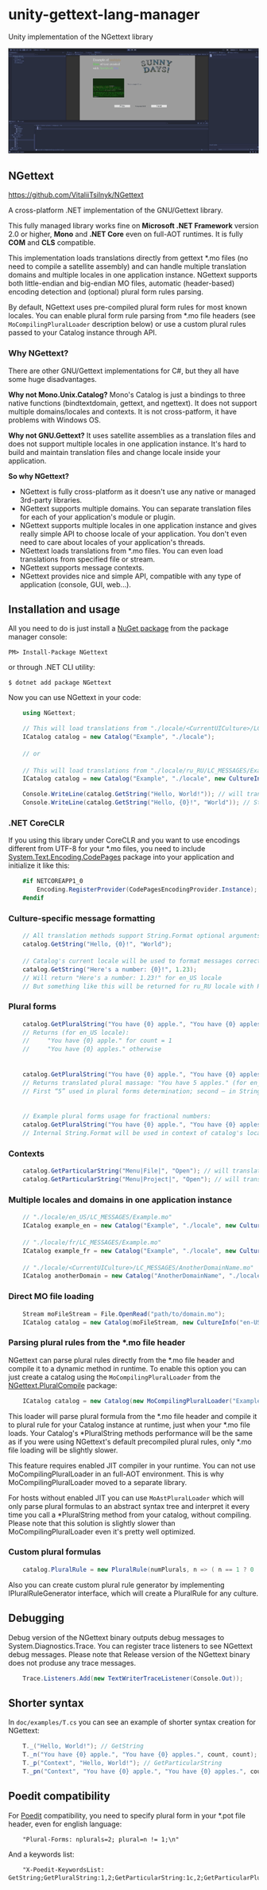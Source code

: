 # unity-gettext-lang-manager

Unity implementation of the NGettext library

![unity-gettext-lang-manager](./Res/screenshot.gif)

## NGettext 

https://github.com/VitaliiTsilnyk/NGettext

A cross-platform .NET implementation of the GNU/Gettext library.

This fully managed library works fine on **Microsoft .NET Framework** version 2.0 or higher, **Mono** and **.NET Core** even on full-AOT runtimes.
It is fully **COM** and **CLS** compatible.

This implementation loads translations directly from gettext *.mo files (no need to compile a satellite assembly) and can handle multiple translation domains and multiple locales in one application instance.
NGettext supports both little-endian and big-endian MO files, automatic (header-based) encoding detection and (optional) plural form rules parsing.

By default, NGettext uses pre-compiled plural form rules for most known locales.
You can enable plural form rule parsing from *.mo file headers (see `MoCompilingPluralLoader` description below) 
or use a custom plural rules passed to your Catalog instance through API.

### Why NGettext?


There are other GNU/Gettext implementations for C#, but they all have some huge disadvantages.

**Why not Mono.Unix.Catalog?**
Mono's Catalog is just a bindings to three native functions (bindtextdomain, gettext, and ngettext). It does not support multiple domains/locales and contexts. It is not cross-patform, it have problems with Windows OS.


**Why not GNU.Gettext?**
It uses satellite assemblies as a translation files and does not support multiple locales in one application instance.
It's hard to build and maintain translation files and change locale inside your application.

**So why NGettext?**
* NGettext is fully cross-platform as it doesn't use any native or managed 3rd-party libraries.
* NGettext supports multiple domains. You can separate translation files for each of your application's module or plugin.
* NGettext supports multiple locales in one application instance and gives really simple API to choose locale of your application.
  You don't even need to care about locales of your application's threads.
* NGettext loads translations from *.mo files. You can even load translations from specified file or stream.
* NGettext supports message contexts.
* NGettext provides nice and simple API, compatible with any type of application (console, GUI, web...).

Installation and usage
----------------------

All you need to do is just install a [NuGet package](https://www.nuget.org/packages/NGettext/)
from the package manager console:
```
PM> Install-Package NGettext
```
or through .NET CLI utility:
```
$ dotnet add package NGettext
```

Now you can use NGettext in your code:
```csharp
	using NGettext;
```
```csharp
	// This will load translations from "./locale/<CurrentUICulture>/LC_MESSAGES/Example.mo"
	ICatalog catalog = new Catalog("Example", "./locale");
	
	// or
	
	// This will load translations from "./locale/ru_RU/LC_MESSAGES/Example.mo"
	ICatalog catalog = new Catalog("Example", "./locale", new CultureInfo("ru-RU"));
```
```csharp
	Console.WriteLine(catalog.GetString("Hello, World!")); // will translate "Hello, World!" using loaded translations
	Console.WriteLine(catalog.GetString("Hello, {0}!", "World")); // String.Format support
```

### .NET CoreCLR

If you using this library under CoreCLR and you want to use encodings different from UTF-8 for your *.mo files, you need to include [System.Text.Encoding.CodePages](https://www.nuget.org/packages/System.Text.Encoding.CodePages/) package into your application and initialize it like this:
```csharp
	#if NETCOREAPP1_0
		Encoding.RegisterProvider(CodePagesEncodingProvider.Instance);
	#endif
```


### Culture-specific message formatting

```csharp
	// All translation methods support String.Format optional arguments
	catalog.GetString("Hello, {0}!", "World");
	
	// Catalog's current locale will be used to format messages correctly
	catalog.GetString("Here's a number: {0}!", 1.23);
	// Will return "Here's a number: 1.23!" for en_US locale
	// But something like this will be returned for ru_RU locale with Russian translation: "А вот и номер: 1,23!"
```



### Plural forms

```csharp
	catalog.GetPluralString("You have {0} apple.", "You have {0} apples.", count);
	// Returns (for en_US locale):
	//     "You have {0} apple." for count = 1
	//     "You have {0} apples." otherwise


	catalog.GetPluralString("You have {0} apple.", "You have {0} apples.", 5, 5);
	// Returns translated plural massage: "You have 5 apples." (for en_US locale)
	// First “5” used in plural forms determination; second — in String.Format method


	// Example plural forms usage for fractional numbers:
	catalog.GetPluralString("You have {0} apple.", "You have {0} apples.", (long)1.23, 1.23);
	// Internal String.Format will be used in context of catalog's locale and formats objects respectively
```



### Contexts

```csharp
	catalog.GetParticularString("Menu|File|", "Open"); // will translate message "Open" using context "Menu|File|"
	catalog.GetParticularString("Menu|Project|", "Open"); // will translate message "Open" using context "Menu|Project|"
```



### Multiple locales and domains in one application instance

```csharp
	// "./locale/en_US/LC_MESSAGES/Example.mo"
	ICatalog example_en = new Catalog("Example", "./locale", new CultureInfo("en-US"));

	// "./locale/fr/LC_MESSAGES/Example.mo"
	ICatalog example_fr = new Catalog("Example", "./locale", new CultureInfo("fr"));

	// "./locale/<CurrentUICulture>/LC_MESSAGES/AnotherDomainName.mo"
	ICatalog anotherDomain = new Catalog("AnotherDomainName", "./locale");
```



### Direct MO file loading

```csharp
	Stream moFileStream = File.OpenRead("path/to/domain.mo");
	ICatalog catalog = new Catalog(moFileStream, new CultureInfo("en-US"));
```



### Parsing plural rules from the *.mo file header

NGettext can parse plural rules directly from the *.mo file header and compile it to a dynamic method in runtime.
To enable this option you can just create a catalog using the `MoCompilingPluralLoader` from the [NGettext.PluralCompile](https://www.nuget.org/packages/NGettext.PluralCompile) package:
```csharp
	ICatalog catalog = new Catalog(new MoCompilingPluralLoader("Example", "./locale"));
```
This loader will parse plural formula from the *.mo file header and compile it to plural rule for 
your Catalog instance at runtime, just when your *.mo file loads.
Your Catalog's *PluralString methods performance will be the same as if you were using NGettext's default precompiled plural rules, 
only *.mo file loading will be slightly slower.

This feature requires enabled JIT compiler in your runtime. You can not use MoCompilingPluralLoader in an full-AOT environment.
This is why MoCompilingPluralLoader moved to a separate library.

For hosts without enabled JIT you can use `MoAstPluralLoader` which will only parse plural formulas to an abstract syntax tree
and interpret it every time you call a *PluralString method from your catalog, without compiling.
Please note that this solution is slightly slower than MoCompilingPluralLoader even it's pretty well optimized.



### Custom plural formulas

```csharp
	catalog.PluralRule = new PluralRule(numPlurals, n => ( n == 1 ? 0 : 1 ));
```
Also you can create custom plural rule generator by implementing IPluralRuleGenerator interface, which will create
a PluralRule for any culture.



Debugging
---------

Debug version of the NGettext binary outputs debug messages to System.Diagnostics.Trace.
You can register trace listeners to see NGettext debug messages.
Please note that Release version of the NGettext binary does not produse any trace messages.

```csharp
	Trace.Listeners.Add(new TextWriterTraceListener(Console.Out));
```



Shorter syntax
--------------

In `doc/examples/T.cs` you can see an example of shorter syntax creation for NGettext:
```csharp
	T._("Hello, World!"); // GetString
	T._n("You have {0} apple.", "You have {0} apples.", count, count); // GetPluralString
	T._p("Context", "Hello, World!"); // GetParticularString
	T._pn("Context", "You have {0} apple.", "You have {0} apples.", count, count); // GetParticularPluralString
```



Poedit compatibility
--------------------

For [Poedit](http://www.poedit.net/) compatibility, you need to specify plural form in your *.pot file header, even for english language:
```
	"Plural-Forms: nplurals=2; plural=n != 1;\n"
```

And a keywords list:
```
	"X-Poedit-KeywordsList: GetString;GetPluralString:1,2;GetParticularString:1c,2;GetParticularPluralString:1c,2,3;_;_n:1,2;_p:1c,2;_pn:1c,2,3\n"
```



